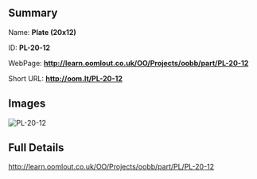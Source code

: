 

## Summary
 
Name: __Plate (20x12)__

ID: __PL-20-12__

WebPage: __http://learn.oomlout.co.uk/OO/Projects/oobb/part/PL-20-12__

Short URL: __http://oom.lt/PL-20-12__


## Images
![PL-20-12](http://oomlout.com/oomlout-OOBB/part/PL/PL-20-12/OOBB-PL-20-12_420.png)




## Full Details

 http://learn.oomlout.co.uk/OO/Projects/oobb/part/PL/PL-20-12

